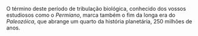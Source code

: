 ﻿O término deste período de tribulação biológica, conhecido dos vossos estudiosos como o *Permiano*, marca também o fim da longa era do *Paleozóica*, que abrange um quarto da história planetária, 250 milhões de anos.